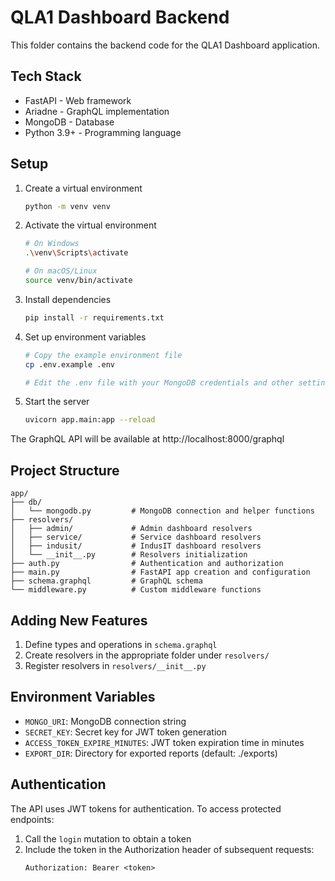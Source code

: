 
# QLA1 Dashboard Backend

This folder contains the backend code for the QLA1 Dashboard application.

## Tech Stack

- FastAPI - Web framework
- Ariadne - GraphQL implementation
- MongoDB - Database
- Python 3.9+ - Programming language

## Setup

1. Create a virtual environment
   ```bash
   python -m venv venv
   ```

2. Activate the virtual environment
   ```bash
   # On Windows
   .\venv\Scripts\activate
   
   # On macOS/Linux
   source venv/bin/activate
   ```

3. Install dependencies
   ```bash
   pip install -r requirements.txt
   ```

4. Set up environment variables
   ```bash
   # Copy the example environment file
   cp .env.example .env
   
   # Edit the .env file with your MongoDB credentials and other settings
   ```

5. Start the server
   ```bash
   uvicorn app.main:app --reload
   ```

The GraphQL API will be available at http://localhost:8000/graphql

## Project Structure

```
app/
├── db/
│   └── mongodb.py         # MongoDB connection and helper functions
├── resolvers/
│   ├── admin/             # Admin dashboard resolvers
│   ├── service/           # Service dashboard resolvers
│   ├── indusit/           # IndusIT dashboard resolvers
│   └── __init__.py        # Resolvers initialization
├── auth.py                # Authentication and authorization
├── main.py                # FastAPI app creation and configuration
├── schema.graphql         # GraphQL schema
└── middleware.py          # Custom middleware functions
```

## Adding New Features

1. Define types and operations in `schema.graphql`
2. Create resolvers in the appropriate folder under `resolvers/`
3. Register resolvers in `resolvers/__init__.py`

## Environment Variables

- `MONGO_URI`: MongoDB connection string
- `SECRET_KEY`: Secret key for JWT token generation
- `ACCESS_TOKEN_EXPIRE_MINUTES`: JWT token expiration time in minutes
- `EXPORT_DIR`: Directory for exported reports (default: ./exports)

## Authentication

The API uses JWT tokens for authentication. To access protected endpoints:
1. Call the `login` mutation to obtain a token
2. Include the token in the Authorization header of subsequent requests:
   ```
   Authorization: Bearer <token>
   ```
